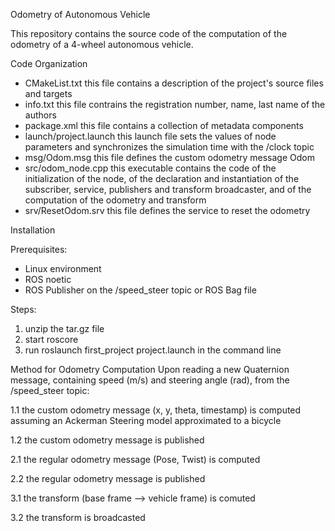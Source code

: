 Odometry of Autonomous Vehicle 

This repository contains the source code of the computation of the odometry of a 4-wheel autonomous vehicle. 

Code Organization
- CMakeList.txt this file contains a description of the project's source files and targets
- info.txt this file contrains the registration number, name, last name of the authors 
- package.xml this file contains a collection of metadata components 
- launch/project.launch this launch file sets the values of node parameters and synchronizes the simulation time with the /clock topic
- msg/Odom.msg this file defines the custom odometry message Odom 
- src/odom_node.cpp this executable contains the code of the initialization of the node, of the declaration and instantiation of the subscriber, service, publishers and transform broadcaster, and of the computation of the odometry and transform
- srv/ResetOdom.srv this file defines the service to reset the odometry 

Installation 

Prerequisites:
  - Linux environment
  - ROS noetic 
  - ROS Publisher on the /speed_steer topic or ROS Bag file 
  
Steps:

1. unzip the tar.gz file 
2. start roscore 
3. run roslaunch first_project project.launch in the command line 

Method for Odometry Computation
Upon reading a new Quaternion message, containing speed (m/s) and steering angle (rad), from the /speed_steer topic: 

1.1 the custom odometry message (x, y, theta, timestamp) is computed assuming an Ackerman Steering model approximated to a bicycle 

1.2 the custom odometry message is published 

2.1 the regular odometry message (Pose, Twist) is computed 

2.2 the regular odometry message is published 

3.1 the transform (base frame --> vehicle frame) is comuted 

3.2 the transform is broadcasted 

